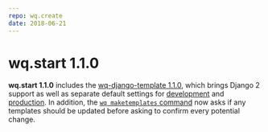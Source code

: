 ```yaml
---
repo: wq.create
date: 2018-06-21
---
```


# wq.start 1.1.0

**wq.start 1.1.0** includes the [wq-django-template 1.1.0](./wq-django-template-1.1.0.md), which brings Django 2 support as well as separate default settings for [development](../guides/setup-wq-with-sqlite.md) and [production](../guides/setup-wq-with-apache-postgresql.md).  In addition, the [`wq maketemplates` command](https://github.com/sheppard/django-mustache) now asks if any templates should be updated before asking to confirm every potential change.
